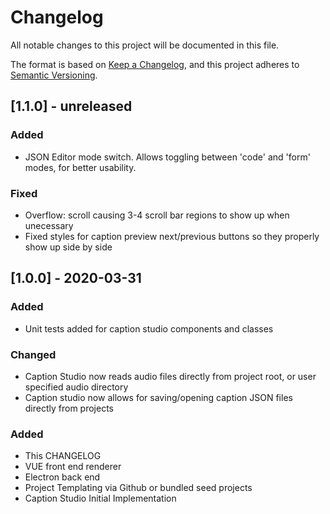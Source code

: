 # Changelog
All notable changes to this project will be documented in this file.

The format is based on [Keep a Changelog](https://keepachangelog.com/en/1.0.0/),
and this project adheres to [Semantic Versioning](https://semver.org/spec/v2.0.0.html).

## [1.1.0] - unreleased
### Added
- JSON Editor mode switch. Allows toggling between 'code' and 'form' modes, for better usability.
### Fixed
- Overflow: scroll causing 3-4 scroll bar regions to show up when unecessary
- Fixed styles for caption preview next/previous buttons so they properly show up side by side

## [1.0.0] - 2020-03-31
### Added
- Unit tests added for caption studio components and classes

### Changed
- Caption Studio now reads audio files directly from project root, or user specified audio directory
- Caption studio now allows for saving/opening caption JSON files directly from projects
### Added
- This CHANGELOG
- VUE front end renderer
- Electron back end
- Project Templating via Github or bundled seed projects
- Caption Studio Initial Implementation


